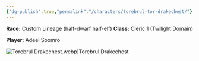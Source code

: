 ```yaml
---
{"dg-publish":true,"permalink":"/characters/torebrul-tor-drakechest/"}
---
```


**Race:** Custom Lineage (half-dwarf half-elf)
**Class:** Cleric 1 (Twilight Domain)

**Player:** Adeel Soomro

![Torebrul Drakechest.webp|Torebrul Drakechest](/img/user/Assets/Torebrul%20Drakechest.webp)
